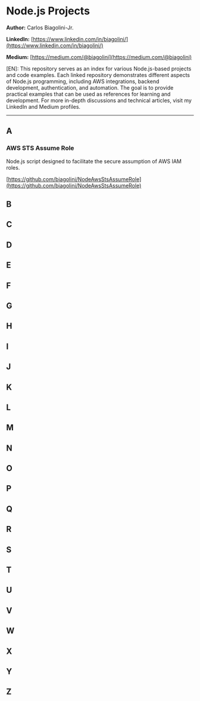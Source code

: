 # Node.js Projects

**Author:** Carlos Biagolini-Jr.

**LinkedIn:** [https://www.linkedin.com/in/biagolini/](https://www.linkedin.com/in/biagolini/)

**Medium:** [https://medium.com/@biagolini](https://medium.com/@biagolini)

[EN]: This repository serves as an index for various Node.js-based projects and code examples. Each linked repository demonstrates different aspects of Node.js programming, including AWS integrations, backend development, authentication, and automation. The goal is to provide practical examples that can be used as references for learning and development. For more in-depth discussions and technical articles, visit my LinkedIn and Medium profiles.

---

## A

### AWS STS Assume Role
Node.js script designed to facilitate the secure assumption of AWS IAM roles.

[https://github.com/biagolini/NodeAwsStsAssumeRole](https://github.com/biagolini/NodeAwsStsAssumeRole)

## B

## C

## D

## E

## F

## G

## H

## I

## J

## K

## L

## M

## N

## O

## P

## Q

## R

## S

## T

## U

## V

## W

## X

## Y

## Z

